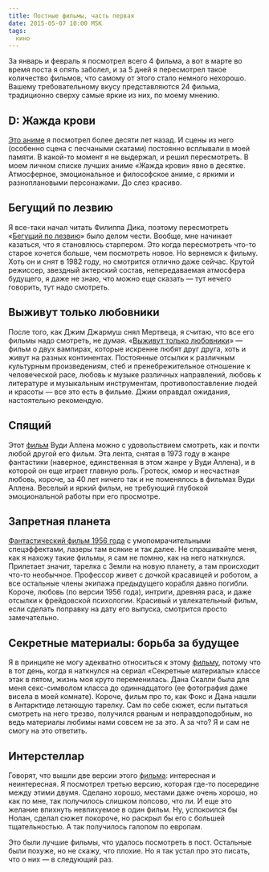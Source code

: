 ```yaml
---
title: Постные фильмы, часть первая
date: 2015-05-07 10:00 MSK
tags:
  кино
---
```


За январь и февраль я посмотрел всего 4 фильма, а вот в марте во время поста я опять заболел, и за 5 дней я пересмотрел
такое количество фильмов, что самому от этого стало немного нехорошо. Вашему требовательному вкусу представляются 24
фильма, традиционно сверху самые яркие из них, по моему мнению.

<!-- more -->

## D: Жажда крови

[Это аниме](http://www.kinopoisk.ru/film/8236/) я посмотрел более десяти лет назад. И сцены из него (особенно сцена с
песчаными скатами) постоянно всплывали в моей памяти. В какой-то момент я не выдержал, и решил пересмотреть. В моем
личном списке лучших аниме «Жажда крови» явно в десятке. Атмосферное, эмоциональное и философское аниме, с яркими и
разноплановыми персонажами. До слез красиво.

## Бегущий по лезвию

Я все-таки начал читать Филиппа Дика, поэтому пересмотреть «[Бегущий по лезвию](http://www.kinopoisk.ru/film/403/)» было
делом чести. Вообще, мне начинает казаться, что я становлюсь старпером. Это когда пересмотреть что-то старое хочется
больше, чем посмотреть новое. Но вернемся к фильму. Хоть он и снят в 1982 году, но смотрится отлично даже сейчас.
Крутой режиссер, звездный актерский состав, непередаваемая атмосфера будущего, я даже не знаю, что можно еще сказать —
тут нечего говорить, тут надо смотреть.

## Выживут только любовники

После того, как Джим Джармуш снял Мертвеца, я считаю, что все его фильмы надо смотреть, не думая.
«[Выживут только любовники](http://www.kinopoisk.ru/film/565819/)» — фильм о двух вампирах, которые искренне любят друг
друга, хоть и живут на разных континентах. Постоянные отсылки к различным культурным произведениям, стеб и
пренебрежительное отношение к человеческой расе, любовь к музыке различных направлений, любовь к литературе и музыкальным
инструментам, противопоставление людей и красоты — все это есть в фильме. Джим оправдал ожидания, настоятельно
рекомендую.

## Спящий

Этот [фильм](http://www.kinopoisk.ru/film/4863/) Вуди Аллена можно с удовольствием смотреть, как и почти любой другой
его фильм. Эта лента, снятая в 1973 году в жанре фантастики (наверное, единственная в этом жанре у Вуди Аллена), и в
которой он еще играет главную роль. Гротеск, юмор и несчастная любовь, короче, за 40 лет ничего так и не поменялось в
фильмах Вуди Аллена. Веселый и яркий фильм, не требующий глубокой эмоциональной работы при его просмотре.

## Запретная планета

[Фантастический фильм 1956 года](http://www.kinopoisk.ru/film/8367/) с умопомрачительными спецэффектами, лазеры там
всякие и так далее. Не спрашивайте меня, как я нахожу такие фильмы, я сам не помню, как на него наткнулся. Прилетает
значит, тарелка с Земли на новую планету, а там происходит что-то необычное. Профессор живет с дочкой красавицей и
роботом, а все остальные члены экипажа предыдущего корабля давно погибли. Короче, любовь (по версии 1956 года), интриги,
древняя раса, и даже отсылки к фрейдовской психологии. Красивый и увлекательный фильм, если сделать поправку на дату его
выпуска, смотрится просто замечательно.

## Секретные материалы: борьба за будущее

Я в принципе не могу адекватно относиться к этому [фильму](http://www.kinopoisk.ru/film/8179/), потому что в тот день,
когда я наткнулся на сериал «Секретные материалы» классе этак в пятом, жизнь моя круто переменилась. Дана Скалли была
для меня секс-символом класса до одиннадцатого (ее фотография даже висела в моей комнате). Короче, фильм про то, как
Фокс и Дана нашли в Антарктиде летающую тарелку. Сам по себе сюжет, если пытаться смотреть на него трезво, получился
рваным и неправдоподобным, но ведь материалы любимы нами совсем не за это. А за что? Я и сам не смогу на это ответить.

## Интерстеллар

Говорят, что вышли две версии этого [фильма](http://www.kinopoisk.ru/film/258687/): интересная и неинтересная. Я
посмотрел третью версию, которая где-то посередине между этими двумя. Сделано хорошо, местами даже очень хорошо, но как
по мне, так получилось слишком попсово, что ли. И еще это желание впихнуть невпихуемое в один фильм. Ну, успокоился бы
Нолан, сделал сюжет покороче, но раскрыл бы его с большей тщательностью. А так получилось галопом по европам.

Это были лучшие фильмы, что удалось посмотреть в пост. Остальные были похуже, но не скажу, что плохие. Но я так устал
про это писать, что о них — в следующий раз.

